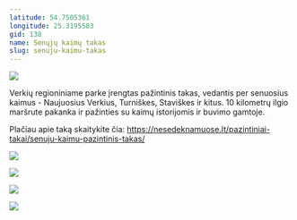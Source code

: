 ```yaml
---
latitude: 54.7505361
longitude: 25.3195583
gid: 138
name: Senųjų kaimų takas
slug: senuju-kaimu-takas
---
```

![](https://doc-10-ag-mymaps.googleusercontent.com/untrusted/hostedimage/ihucu48q9m5s1hftel5u85tfdc/8hjtipvsg1r74r1bsjdriqa3l4/1641717000000/-WPmm_dsOCr8C_2Ftfdhs7CzXYdOD0wc/*/6AIsG_vbSnY2ijwV96SrG-R575nCczNe5O6bFJ9NY4LhbVkXI0SrAnX3ALuCAPwVS7zH8Po05o9iN5S7bxEYGx8dtfU0Q9wfp1qANOsvOsN6w9xvRM31TqshHfhi3oxx92H-0iqhPembWbwAazGfyfdW_62MYqqwS9fjMJ8VAk3Paqgrwz_VYvEvYCTiD2nJL?session=0&fife)  
  
Verkių regioniniame parke įrengtas pažintinis takas, vedantis per senuosius kaimus - Naujuosius Verkius, Turniškes, Staviškes ir kitus. 10 kilometrų ilgio maršrute pakanka ir pažinties su kaimų istorijomis ir buvimo gamtoje.   
  
Plačiau apie taką skaitykite čia: https://nesedeknamuose.lt/pazintiniai-takai/senuju-kaimu-pazintinis-takas/  
  
![](https://doc-0g-ag-mymaps.googleusercontent.com/untrusted/hostedimage/ihucu48q9m5s1hftel5u85tfdc/1iuek3e3ba8kvm3sfg7h733o4s/1641717000000/-WPmm_dsOCr8C_2Ftfdhs7CzXYdOD0wc/*/6AIsG_vaJPaN814qbuePQidb6cjFsfFEnYnkcfK5RfhvEVoFgWGTqCQyLSwTRytMt_FBSjmIxv3KWygRhBi9OoFkSFhvoKUX_sT9JGepc3v-K2YLnUTGvKIwzRLJFzag4AR4C381EM_Mfz3NTvYTqGUZK4l1CsjP60wpgrewJQNf1JduYUB2Hu0zYCc6ht05Afw?session=0&fife)  
  
![](https://doc-0k-ag-mymaps.googleusercontent.com/untrusted/hostedimage/ihucu48q9m5s1hftel5u85tfdc/fbot36191eibu22vs6b3c17ves/1641717000000/-WPmm_dsOCr8C_2Ftfdhs7CzXYdOD0wc/*/6AIsG_vY0_Ajm-fvF8UBcpT0Dx5CkCo5y2iIJw98hWeZCvR8f3Z6AgdcpahtRv7KTYUhRqWXkBhd1U0_xWgQjg8M_d0p-dzvTqLv-Fc5J2jUeyYLxX6E0lwuUmuhpW-rPM1dCh364_vJAQFYArZSuIVnMCr_N5Ln6gaZFIzWwu_M4fkLVjFqLCbb7FGrzfGHi1w?session=0&fife)  
  
![](https://doc-0o-ag-mymaps.googleusercontent.com/untrusted/hostedimage/ihucu48q9m5s1hftel5u85tfdc/fjujr7t5507bs8r0pp7ojk4ieo/1641717000000/-WPmm_dsOCr8C_2Ftfdhs7CzXYdOD0wc/*/6AIsG_vaxn08HGlUPU6EkigMEoWUm53imOMmjF38QsTAiYTbHHrB99FNTMFrmeNyj0y8u2VE-6_n2xCCRtYDAzHI5DgvV3G3QSXUroKw1RAO61DhsVSC_xVEg2PPO-hsP7BWGNJNY4d4mhW7XSGggw0GDgd95M-kZWaxE0EYaHZOIwL04fIgMTHbpo5qVwEB_8g?session=0&fife)  
  
![](https://doc-0c-ag-mymaps.googleusercontent.com/untrusted/hostedimage/ihucu48q9m5s1hftel5u85tfdc/893keh3kci9pikqof6b2p88a9s/1641717000000/-WPmm_dsOCr8C_2Ftfdhs7CzXYdOD0wc/*/6AIsG_va4rUAco8yGXbTNJkzYgPWJ88YIP-LNQ_3XpyNi-SUDdUoXniJIjxY9FK-y_3KZljpNhC4xQeVkkhQ1LK_aM-ZrX1NNs5s98j10eofNCf2gcCMyYgE7r3xv0RUgli_MUzD8cd2FrOI33SrnfLa17B51cAy_y7Kr7u3_Wyd2HXHAGVNyK8PIIBok_Y_rSg?session=0&fife)
